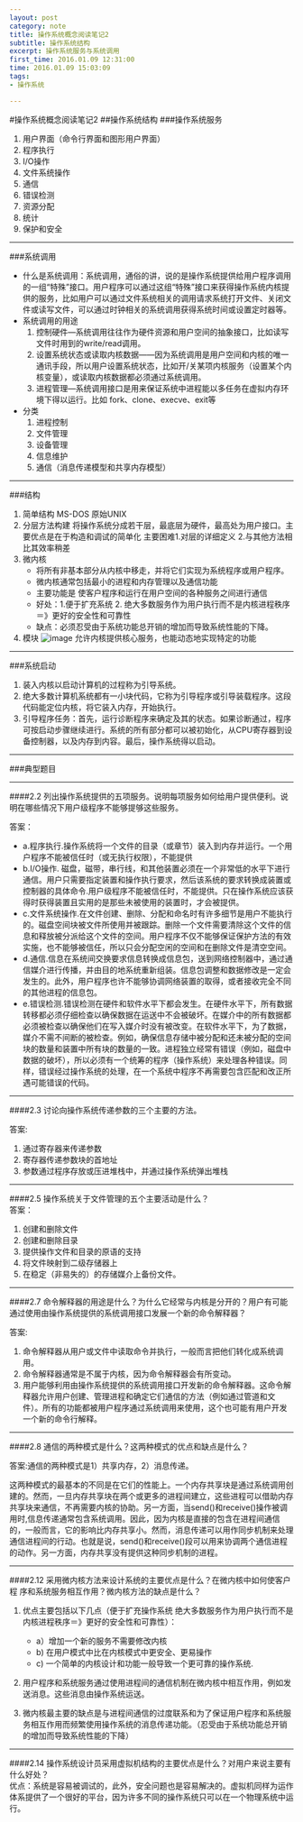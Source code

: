 ```yaml
---
layout: post
category: note
title: 操作系统概念阅读笔记2
subtitle: 操作系统结构
excerpt: 操作系统服务与系统调用
first_time: 2016.01.09 12:31:00
time: 2016.01.09 15:03:09
tags:
- 操作系统

---
```


#操作系统概念阅读笔记2
##操作系统结构
###操作系统服务
1. 用户界面（命令行界面和图形用户界面）
2. 程序执行
3. I/O操作
4. 文件系统操作
5. 通信
6. 错误检测
7. 资源分配
8. 统计
9. 保护和安全


---
###系统调用
- 什么是系统调用：系统调用，通俗的讲，说的是操作系统提供给用户程序调用的一组“特殊”接口。用户程序可以通过这组“特殊”接口来获得操作系统内核提供的服务，比如用户可以通过文件系统相关的调用请求系统打开文件、关闭文件或读写文件，可以通过时钟相关的系统调用获得系统时间或设置定时器等。
- 系统调用的用途
	1. 控制硬件—系统调用往往作为硬件资源和用户空间的抽象接口，比如读写文件时用到的write/read调用。
	2. 设置系统状态或读取内核数据——因为系统调用是用户空间和内核的唯一通讯手段，所以用户设置系统状态，比如开/关某项内核服务（设置某个内核变量），或读取内核数据都必须通过系统调用。
	3. 进程管理—系统调用接口是用来保证系统中进程能以多任务在虚拟内存环境下得以运行。比如 fork、clone、execve、exit等
- 分类
	1. 进程控制
	2. 文件管理
	3. 设备管理
	4. 信息维护
	5. 通信（消息传递模型和共享内存模型）

---
###结构
1. 简单结构 MS-DOS 原始UNIX
2. 分层方法构建  将操作系统分成若干层，最底层为硬件，最高处为用户接口。主要优点是在于构造和调试的简单化 主要困难1.对层的详细定义 2.与其他方法相比其效率稍差
3. 微内核 
	- 将所有非基本部分从内核中移走，并将它们实现为系统程序或用户程序。
	- 微内核通常包括最小的进程和内存管理以及通信功能
	- 主要功能是 使客户程序和运行在用户空间的各种服务之间进行通信
	- 好处：1.便于扩充系统 2. 绝大多数服务作为用户执行而不是内核进程秩序＝》更好的安全性和可靠性
	- 缺点：必须忍受由于系统功能总开销的增加而导致系统性能的下降。
4. 模块
![image](http://momomoxiaoxi.com/img/post/system/system1.png)
允许内核提供核心服务，也能动态地实现特定的功能


----
###系统启动
1. 装入内核以启动计算机的过程称为引导系统。
2. 绝大多数计算机系统都有一小块代码，它称为引导程序或引导装载程序。这段代码能定位内核，将它装入内存，开始执行。
3. 引导程序任务：首先，运行诊断程序来确定及其的状态。如果诊断通过，程序可按启动步骤继续进行。系统的所有部分都可以被初始化，从CPU寄存器到设备控制器，以及内存到内容。最后，操作系统得以启动。

---
###典型题目

---
####2.2
列出操作系统提供的五项服务。说明每项服务如何给用户提供便利。说明在哪些情况下用户级程序不能够提够这些服务。  

答案：

- a.程序执行.操作系统将一个文件的目录（或章节）装入到内存并运行。一个用户程序不能被信任时（或无执行权限），不能提供
- b.I/O操作. 磁盘，磁带，串行线，和其他装置必须在一个非常低的水平下进行通信。用户只需要指定装置和操作执行要求，然后该系统的要求转换成装置或控制器的具体命令.用户级程序不能被信任时，不能提供。只在操作系统应该获得时获得装置且实用的是那些未被使用的装置时，才会被提供。  
- c.文件系统操作.在文件创建、删除、分配和命名时有许多细节是用户不能执行的。磁盘空间块被文件所使用并被跟踪。删除一个文件需要清除这个文件的信息和释放被分派给这个文件的空间。用户程序不仅不能够保证保护方法的有效实施，也不能够被信任，所以只会分配空闲的空间和在删除文件是清空空间。  
- d.通信.信息在系统间交换要求信息转换成信息包，送到网络控制器中，通过通信媒介进行传播，并由目的地系统重新组装。信息包调整和数据修改是一定会发生的。此外，用户程序也许不能够协调网络装置的取得，或者接收完全不同的其他进程的信息包。  
- e.错误检测.错误检测在硬件和软件水平下都会发生。在硬件水平下，所有数据转移都必须仔细检查以确保数据在运送中不会被破坏。在媒介中的所有数据都必须被检查以确保他们在写入媒介时没有被改变。在软件水平下，为了数据，媒介不需不间断的被检查。例如，确保信息存储中被分配和还未被分配的空间块的数量和装置中所有块的数量的一致。进程独立经常有错误（例如，磁盘中数据的破坏），所以必须有一个统筹的程序（操作系统）来处理各种错误。同样，错误经过操作系统的处理，在一个系统中程序不再需要包含匹配和改正所遇可能错误的代码。 

---
####2.3
讨论向操作系统传递参数的三个主要的方法。 

答案:  

1. 通过寄存器来传递参数  
2. 寄存器传递参数块的首地址  
3. 参数通过程序存放或压进堆栈中，并通过操作系统弹出堆栈

---
####2.5
操作系统关于文件管理的五个主要活动是什么？  
答案：

1. 创建和删除文件 
2. 创建和删除目录  
3. 提供操作文件和目录的原语的支持 
4. 将文件映射到二级存储器上  
5. 在稳定（非易失的）的存储媒介上备份文件。

---
####2.7
命令解释器的用途是什么？为什么它经常与内核是分开的？用户有可能通过使用由操作系统提供的系统调用接口发展一个新的命令解释器？  

答案:

1. 命令解释器从用户或文件中读取命令并执行，一般而言把他们转化成系统调用。
2. 命令解释器通常是不属于内核，因为命令解释器会有所变动。
3. 用户能够利用由操作系统提供的系统调用接口开发新的命令解释器。这命令解释器允许用户创建、管理进程和确定它们通信的方法（例如通过管道和文件）。所有的功能都被用户程序通过系统调用来使用，这个也可能有用户开发一个新的命令行解释。  


---
####2.8
通信的两种模式是什么？这两种模式的优点和缺点是什么？  

答案:通信的两种模式是1）共享内存，2）消息传递。

这两种模式的最基本的不同是在它们的性能上。一个内存共享块是通过系统调用创建的。然而，一旦内存共享块在两个或更多的进程间建立，这些进程可以借助内存共享块来通信，不再需要内核的协助。另一方面，当send()和receive()操作被调用时,信息传递通常包含系统调用。因此，因为内核是直接的包含在进程间通信的，一般而言，它的影响比内存共享小。然而，消息传递可以用作同步机制来处理通信进程间的行动。也就是说，send()和receive()段可以用来协调两个通信进程的动作。另一方面，内存共享没有提供这种同步机制的进程。


---
####2.12
采用微内核方法来设计系统的主要优点是什么？在微内核中如何使客户程  序和系统服务相互作用？微内核方法的缺点是什么？ 

1. 优点主要包括以下几点（便于扩充操作系统 绝大多数服务作为用户执行而不是内核进程秩序＝》更好的安全性和可靠性）：  

	- a）增加一个新的服务不需要修改内核  
	- b) 在用户模式中比在内核模式中更安全、更易操作 
	- c) 一个简单的内核设计和功能一般导致一个更可靠的操作系统.

2. 用户程序和系统服务通过使用进程间的通信机制在微内核中相互作用，例如发送消息。这些消息由操作系统运送。
3. 微内核最主要的缺点是与进程间通信的过度联系和为了保证用户程序和系统服务相互作用而频繁使用操作系统的消息传递功能。（忍受由于系统功能总开销的增加而导致系统性能的下降）


---
####2.14
操作系统设计员采用虚拟机结构的主要优点是什么？对用户来说主要有  什么好处？  
优点：系统是容易被调试的，此外，安全问题也是容易解决的。虚拟机同样为运作体系提供了一个很好的平台，因为许多不同的操作系统只可以在一个物理系统中运行。
